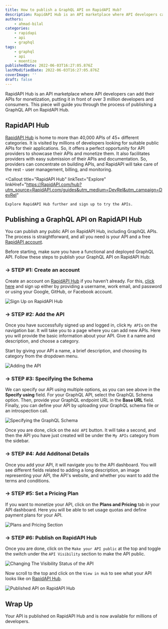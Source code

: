 ```yaml
---
title: How to publish a GraphQL API on RapidAPI Hub?
description: RapidAPI Hub is an API marketplace where API developers can add their APIs for monetization, putting it in front of over 3 million developers and consumers. This piece will guide you through the process of publishing a GraphQL API on RapidAPI Hub.
authors:
    - ahmad-bilal
categories:
    - rapidapi
    - api
    - graphql
tags:
    - graphql
    - api
    - moentize
publishedDate: 2022-06-03T16:27:05.876Z
lastModifiedDate: 2022-06-03T16:27:05.876Z
coverImage: ''
draft: false
---
```


<Lead>

RapidAPI Hub is an API marketplace where API developers can add their APIs for monetization, putting it in front of over 3 million developers and consumers. This piece will guide you through the process of publishing a GraphQL API on RapidAPI Hub.

</Lead>

## RapidAPI Hub

[RapidAPI Hub](https://RapidAPI.com/hub?utm_source=RapidAPI.com/guides&utm_medium=DevRel&utm_campaign=DevRel) is home to more than 40,000 APIs of 45+ different categories. It is visited by millions of developers looking for suitable public APIs for their applications. So, it offers a perfect opportunity for API providers to showcase their APIs and monetize them. It also facilitates providers with easy submission of their APIs and documentation. So, providers can concentrate on building APIs, and RapidAPI will take care of the rest - user management, billing, and monitoring.

<Callout
	title="RapidAPI Hub"
	linkText="Explore"
	linkHref="https://RapidAPI.com/hub?utm_source=RapidAPI.com/guides&utm_medium=DevRel&utm_campaign=DevRel"
>
	Explore RapidAPI Hub further and sign up to try the APIs.
</Callout>

## Publishing a GraphQL API on RapidAPI Hub

You can publish any public API on RapidAPI Hub, including GraphQL APIs. The process is straightforward, and all you need is your API and a free [RapidAPI account](https://RapidAPI.com/auth/sign-up?utm_source=RapidAPI.com/guides&utm_medium=DevRel&utm_campaign=DevRel).

Before starting, make sure you have a functional and deployed GraphQL API. Follow these steps to publish your GraphQL API on RapidAPI Hub:

### → STEP #1: Create an account

Create an account on [RapidAPI Hub](https://RapidAPI.com/hub?utm_source=RapidAPI.com/guides&utm_medium=DevRel&utm_campaign=DevRel) if you haven’t already. For this, [click here](https://rapidapi.com/auth/sign-up?utm_source=RapidAPI.com/guides&utm_medium=DevRel&utm_campaign=DevRel) and sign up either by providing a username, work email, and password or using your Google, GitHub, or Facebook account.

![Sign Up on RapidAPI Hub](https://raw.githubusercontent.com/RapidAPI/DevRel-Stack-Data/production/guides/posts/use-api-from-rapidapi/images/sign-up.png)

### → STEP #2: Add the API

Once you have successfully signed up and logged in, click `My APIs` on the navigation bar. It will take you to a page where you can add new APIs. Here you will provide the basic information about your API. Give it a name and description, and choose a category.

Start by giving your API a name, a brief description, and choosing its category from the dropdown menu.

![Adding the API](https://raw.githubusercontent.com/RapidAPI/DevRel-Stack-Data/production/guides/posts/add-graphql-api-on-rapidapi-hub/images/new-api.png)

### → STEP #3: Specifying the Schema

We can specify our API using multiple options, as you can see above in the **Specify using** field. For your GraphQL API, select the GraphQL Schema option. Then, provide your GraphQL endpoint URL in the **Base URL** field. Finally, you can define your API by uploading your GraphQL schema file or an introspection call.

![Specifying the GraphQL Schema](https://raw.githubusercontent.com/RapidAPI/DevRel-Stack-Data/production/guides/posts/add-graphql-api-on-rapidapi-hub/images/schema.png)

Once you are done, click on the `Add API` button. It will take a second, and then the API you have just created will be under the `My APIs` category from the sidebar.

### → STEP #4: Add Additonal Details

Once you add your API, it will navigate you to the API dashboard. You will see different fields related to adding a long description, an image representing your API, the API's website, and whether you want to add the terms and conditions.

### → STEP #5: Set a Pricing Plan

If you want to monetize your API, click on the **Plans and Pricing** tab in your API dashboard. Here you will be able to set usage quotas and define payment plans for your API.

![Plans and Pricing Section](https://raw.githubusercontent.com/RapidAPI/DevRel-Stack-Data/production/guides/posts/add-graphql-api-on-rapidapi-hub/images/plans.png)

### → STEP #6: Publish on RapidAPI Hub

Once you are done, click on the `Make your API public` at the top and toggle the switch under the `API Visibility` section to make the API public.

![Changing The Visibility Status of the API](https://raw.githubusercontent.com/RapidAPI/DevRel-Stack-Data/production/guides/posts/add-graphql-api-on-rapidapi-hub/images/public.png)

Now scroll to the top and click on the `View in Hub` to see what your API looks like on [RapidAPI Hub](https://RapidAPI.com/hub?utm_source=RapidAPI.com/guides&utm_medium=DevRel&utm_campaign=DevRel).

![Published API on RapidAPI Hub](https://raw.githubusercontent.com/RapidAPI/DevRel-Stack-Data/production/guides/posts/add-graphql-api-on-rapidapi-hub/images/published.png)

## Wrap Up

Your API is published on RapidAPI Hub and is now available for millions of developers.
